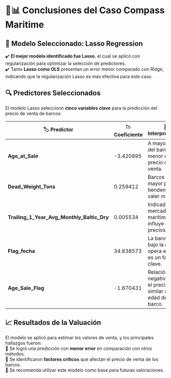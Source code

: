 # 🚢📊 Conclusiones del Caso Compass Maritime  

## 📌 Modelo Seleccionado: **Lasso Regression**  
✔️ **El mejor modelo identificado fue Lasso**, el cual se aplicó con regularización para optimizar la selección de predictores.  
✔️ Tanto **Lasso como OLS** presentan un error menor comparado con Ridge, indicando que la regularización Lasso es más efectiva para este caso.  

## 🔍 **Predictores Seleccionados**  
El modelo Lasso seleccionó **cinco variables clave** para la predicción del precio de venta de barcos:  

| 🏷️ Predictor | 📉 Coeficiente | 📌 Interpretación |
|-------------|-------------|----------------|
| **Age_at_Sale** | -3.420895 | A mayor edad del barco, menor es su precio de venta. |
| **Dead_Weight_Tons** | 0.259412 | Barcos con mayor peso tienden a valer más. |
| **Trailing_1_Year_Avg_Monthly_Baltic_Dry** | 0.005534 | Indicador del mercado marítimo que influye en los precios. |
| **Flag_fecha** | 34.838573 | La bandera bajo la cual opera el barco es un factor clave. |
| **Age_Sale_Flag** | -1.670431 | Relación negativa con el precio, similar a la edad del barco. |

## 📈 **Resultados de la Valuación**  
El modelo se aplicó para estimar los valores de venta, y los principales hallazgos fueron:  
🔹 Se logró una predicción con **menor error** en comparación con otros métodos.  
🔹 Se identificaron **factores críticos** que afectan el precio de venta de los barcos.  
🔹 Se recomienda utilizar este modelo como base para futuras valoraciones.  
